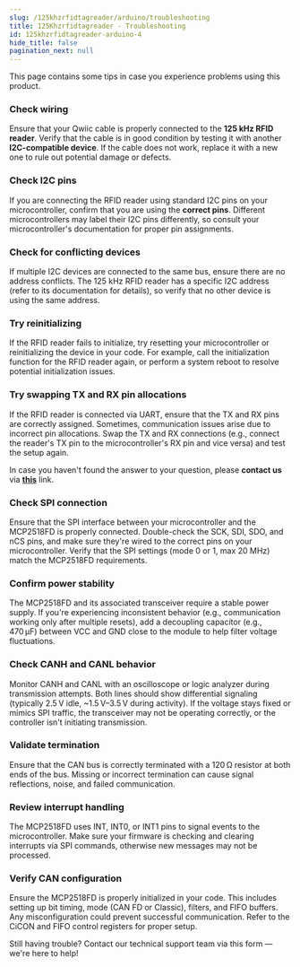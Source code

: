 ```yaml
---
slug: /125khzrfidtagreader/arduino/troubleshooting
title: 125Khzrfidtagreader - Troubleshooting
id: 125khzrfidtagreader-arduino-4
hide_title: false
pagination_next: null
---
```

This page contains some tips in case you experience problems using this product.

<ExpandableSection title="My connection is not established!">

### Check wiring
Ensure that your Qwiic cable is properly connected to the **125 kHz RFID reader**. Verify that the cable is in good condition by testing it with another **I2C-compatible device**. If the cable does not work, replace it with a new one to rule out potential damage or defects.



### Check I2C pins
If you are connecting the RFID reader using standard I2C pins on your microcontroller, confirm that you are using the **correct pins**. Different microcontrollers may label their I2C pins differently, so consult your microcontroller's documentation for proper pin assignments.

### Check for conflicting devices
If multiple I2C devices are connected to the same bus, ensure there are no address conflicts. The 125 kHz RFID reader has a specific I2C address (refer to its documentation for details), so verify that no other device is using the same address.

### Try reinitializing
If the RFID reader fails to initialize, try resetting your microcontroller or reinitializing the device in your code. For example, call the initialization function for the RFID reader again, or perform a system reboot to resolve potential initialization issues.

### Try swapping TX and RX pin allocations
If the RFID reader is connected via UART, ensure that the TX and RX pins are correctly assigned. Sometimes, communication issues arise due to incorrect pin allocations. Swap the TX and RX connections (e.g., connect the reader's TX pin to the microcontroller's RX pin and vice versa) and test the setup again.

</ExpandableSection>

<InfoBox>In case you haven't found the answer to your question, please **contact us** via [**this**](https://soldered.com/contact/) link.</InfoBox>

<ExpandableSection title="My MCP2518FD CAN communication isn't working!">

### Check SPI connection
Ensure that the SPI interface between your microcontroller and the MCP2518FD is properly connected. Double-check the SCK, SDI, SDO, and nCS pins, and make sure they're wired to the correct pins on your microcontroller. Verify that the SPI settings (mode 0 or 1, max 20 MHz) match the MCP2518FD requirements.

### Confirm power stability
The MCP2518FD and its associated transceiver require a stable power supply. If you're experiencing inconsistent behavior (e.g., communication working only after multiple resets), add a decoupling capacitor (e.g., 470 µF) between VCC and GND close to the module to help filter voltage fluctuations.

### Check CANH and CANL behavior
Monitor CANH and CANL with an oscilloscope or logic analyzer during transmission attempts. Both lines should show differential signaling (typically 2.5 V idle, ~1.5 V–3.5 V during activity). If the voltage stays fixed or mimics SPI traffic, the transceiver may not be operating correctly, or the controller isn't initiating transmission.

### Validate termination
Ensure that the CAN bus is correctly terminated with a 120 Ω resistor at both ends of the bus. Missing or incorrect termination can cause signal reflections, noise, and failed communication.

### Review interrupt handling
The MCP2518FD uses INT, INT0, or INT1 pins to signal events to the microcontroller. Make sure your firmware is checking and clearing interrupts via SPI commands, otherwise new messages may not be processed.

### Verify CAN configuration
Ensure the MCP2518FD is properly initialized in your code. This includes setting up bit timing, mode (CAN FD or Classic), filters, and FIFO buffers. Any misconfiguration could prevent successful communication. Refer to the CiCON and FIFO control registers for proper setup.

</ExpandableSection>
<InfoBox>Still having trouble? Contact our technical support team via this form — we're here to help!</InfoBox>

